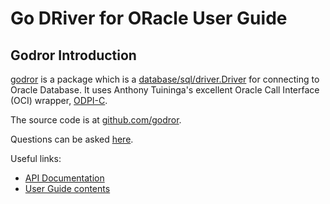 # Go DRiver for ORacle User Guide

## Godror Introduction

[godror](https://godoc.org/pkg/github.com/blue1004jy/godror) is a package which is a
[database/sql/driver.Driver](http://golang.org/pkg/database/sql/driver/#Driver)
for connecting to Oracle Database.  It uses Anthony Tuininga's excellent Oracle
Call Interface (OCI) wrapper, [ODPI-C](https://www.github.com/oracle/odpi).

The source code is at [github.com/godror](https://github.com/blue1004jy/godror).

Questions can be asked [here](https://github.com/blue1004jy/godror/issues).

Useful links:

- [API Documentation](https://pkg.go.dev/github.com/blue1004jy/godror?tab=doc)
- [User Guide contents](contents.md)
